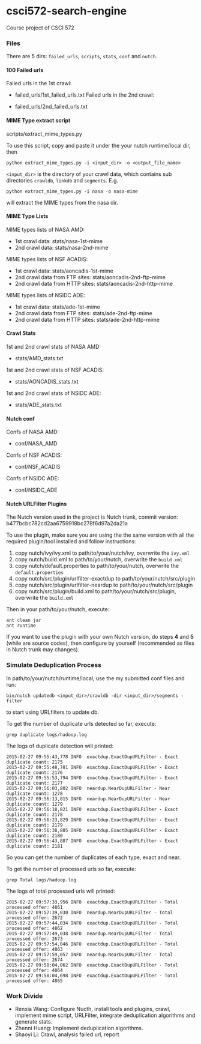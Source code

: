 # csci572-search-engine
Course project of CSCI 572

### Files
There are 5 dirs: ```failed_urls```, ```scripts```, ```stats```, ```conf``` and ```nutch```.

#### 100 Failed urls
Failed urls in the 1st crawl:

- failed_urls/1st_failed_urls.txt
Failed urls in the 2nd crawl:

- failed_urls/2nd_failed_urls.txt

#### MIME Type extract script
scripts/extract_mime_types.py

To use this script, copy and paste it under the your nutch runtime/local dir, then

```
python extract_mime_types.py -i <input_dir> -o <output_file_name>
```

```<input_dir>``` is the directory of your crawl data, which contains sub directories ```crawldb```, ```linkdb``` and ```segments```. E.g.

```
python extract_mime_types.py -i nasa -o nasa-mime
```

will extract the MIME types from the nasa dir.

#### MIME Type Lists
MIME types lists of NASA AMD:

- 1st crawl data: stats/nasa-1st-mime
- 2nd crawl data: stats/nasa-2nd-mime

MIME types lists of NSF ACADIS:

- 1st crawl data: stats/aoncadis-1st-mime
- 2nd crawl data from FTP sites: stats/aoncadis-2nd-ftp-mime
- 2nd crawl data from HTTP sites: stats/aoncadis-2nd-http-mime

MIME types lists of NSIDC ADE:

- 1st crawl data: stats/ade-1st-mime
- 2nd crawl data from FTP sites: stats/ade-2nd-ftp-mime
- 2nd crawl data from HTTP sites: stats/ade-2nd-http-mime

#### Crawl Stats
1st and 2nd crawl stats of NASA AMD:

- stats/AMD_stats.txt

1st and 2nd crawl stats of NSF ACADIS:

- stats/AONCADIS_stats.txt

1st and 2nd crawl stats of NSIDC ADE:

- stats/ADE_stats.txt


#### Nutch conf
Confs of NASA AMD:

- conf/NASA_AMD

Confs of NSF ACADIS:

- conf/NSF_ACADIS

Confs of NSIDC ADE:

- conf/NSIDC_ADE

#### Nutch URLFilter Plugins
The Nutch version used in the project is Nutch trunk, commit version: b477bcbc782cd2aa6759918bc278f6d97a2da21a

To use the plugin, make sure you are using the the same version with all the required plugin/tool installed and follow instructions:

1. copy nutch/ivy/ivy.xml to path/to/your/nutch/ivy, overwrite the ```ivy.xml```
2. copy nutch/build.xml to path/to/your/nutch, overwrite the ```build.xml```
3. copy nutch/default.properties to path/to/your/nutch, overwrite the ```default.properties```
4. copy nutch/src/plugin/urlfilter-exactdup to path/to/your/nutch/src/plugin
5. copy nutch/src/plugin/urlfilter-neardup to path/to/your/nutch/src/plugin
6. copy nutch/src/plugin/build.xml to path/to/your/nutch/src/plugin, overwrite the ```build.xml```

Then in your path/to/your/nutch, execute:

```
ant clean jar
ant runtime
```

If you want to use the plugin with your own Nutch version, do steps **4** and **5** (while are source codes), then configure by yourself (recommended as files in Nutch trunk may changes).

### Simulate Deduplication Process
In path/to/your/nutch/runtime/local, use the my submitted conf files and run:

```
bin/nutch updatedb <input_dir>/crawldb -dir <input_dir>/segments -filter
```

to start using URLfilters to update db.

To get the number of duplicate urls detected so far, execute:

```
grep duplicate logs/hadoop.log
```

The logs of duplicate detection will printed:

    2015-02-27 09:55:43,778 INFO  exactdup.ExactDupURLFilter - Exact duplicate count: 2175
    2015-02-27 09:55:48,781 INFO  exactdup.ExactDupURLFilter - Exact duplicate count: 2176
    2015-02-27 09:55:53,794 INFO  exactdup.ExactDupURLFilter - Exact duplicate count: 2177
    2015-02-27 09:56:03,802 INFO  neardup.NearDupURLFilter - Near duplicate count: 1278
    2015-02-27 09:56:13,815 INFO  neardup.NearDupURLFilter - Near duplicate count: 1279
    2015-02-27 09:56:18,821 INFO  exactdup.ExactDupURLFilter - Exact duplicate count: 2178
    2015-02-27 09:56:23,829 INFO  exactdup.ExactDupURLFilter - Exact duplicate count: 2179
    2015-02-27 09:56:38,885 INFO  exactdup.ExactDupURLFilter - Exact duplicate count: 2180
    2015-02-27 09:56:43,887 INFO  exactdup.ExactDupURLFilter - Exact duplicate count: 2181


So you can get the number of duplicates of each type, exact and near.

To get the number of processed urls so far, execute:

```
grep Total logs/hadoop.log
```

The logs of total processed urls will printed:

    2015-02-27 09:57:33,956 INFO  exactdup.ExactDupURLFilter - Total processed offer: 4861
    2015-02-27 09:57:39,030 INFO  neardup.NearDupURLFilter - Total processed offer: 2672
    2015-02-27 09:57:44,034 INFO  exactdup.ExactDupURLFilter - Total processed offer: 4862
    2015-02-27 09:57:49,038 INFO  neardup.NearDupURLFilter - Total processed offer: 2673
    2015-02-27 09:57:54,046 INFO  exactdup.ExactDupURLFilter - Total processed offer: 4863
    2015-02-27 09:57:59,057 INFO  neardup.NearDupURLFilter - Total processed offer: 2674
    2015-02-27 09:58:04,062 INFO  exactdup.ExactDupURLFilter - Total processed offer: 4864
    2015-02-27 09:58:04,698 INFO  exactdup.ExactDupURLFilter - Total processed offer: 4865

### Work Divide
- Renxia Wang: Configure Nucth, install tools and plugins, crawl, implement mime script, URLFilter, integrate deduplication algorithms and generate stats.
- Zhenni Huang: Implement deduplication algorithms.
- Shaoyi Li: Crawl, analysis failed url, report
